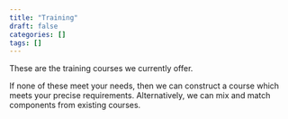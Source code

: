 ```yaml
---
title: "Training"
draft: false
categories: []
tags: []
---
```


These are the training courses we currently offer.

If none of these meet your needs, then we can construct a course which meets your precise requirements. Alternatively, we can mix and match components from existing courses.